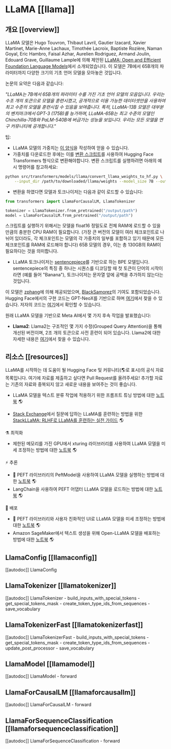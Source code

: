 <!--Copyright 2022 The HuggingFace Team. All rights reserved.

Licensed under the Apache License, Version 2.0 (the "License"); you may not use this file except in compliance with
the License. You may obtain a copy of the License at

http://www.apache.org/licenses/LICENSE-2.0

Unless required by applicable law or agreed to in writing, software distributed under the License is distributed on
an "AS IS" BASIS, WITHOUT WARRANTIES OR CONDITIONS OF ANY KIND, either express or implied. See the License for the
specific language governing permissions and limitations under the License.

⚠️ Note that this file is in Markdown but contain specific syntax for our doc-builder (similar to MDX) that may not be
rendered properly in your Markdown viewer.

-->

# LLaMA [[llama]]

## 개요 [[overview]]

LLaMA 모델은 Hugo Touvron, Thibaut Lavril, Gautier Izacard, Xavier Martinet, Marie-Anne Lachaux, Timothée Lacroix, Baptiste Rozière, Naman Goyal, Eric Hambro, Faisal Azhar, Aurelien Rodriguez, Armand Joulin, Edouard Grave, Guillaume Lample에 의해 제안된 [LLaMA: Open and Efficient Foundation Language Models](https://arxiv.org/abs/2302.13971)에서 소개되었습니다. 이 모델은 7B에서 65B개의 파라미터까지 다양한 크기의 기초 언어 모델을 모아놓은 것입니다.

논문의 요약은 다음과 같습니다:

*"LLaMA는 7B에서 65B개의 파라미터 수를 가진 기초 언어 모델의 모음입니다. 우리는 수조 개의 토큰으로 모델을 훈련시켰고, 공개적으로 이용 가능한 데이터셋만을 사용하여 최고 수준의 모델을 훈련시킬 수 있음을 보여줍니다. 특히, LLaMA-13B 모델은 대부분의 벤치마크에서 GPT-3 (175B)를 능가하며, LLaMA-65B는 최고 수준의 모델인 Chinchilla-70B와 PaLM-540B에 버금가는 성능을 보입니다. 우리는 모든 모델을 연구 커뮤니티에 공개합니다."*

팁:

- LLaMA 모델의 가중치는 [이 양식](https://docs.google.com/forms/d/e/1FAIpQLSfqNECQnMkycAp2jP4Z9TFX0cGR4uf7b_fBxjY_OjhJILlKGA/viewform?usp=send_form)을 작성하여 얻을 수 있습니다.
- 가중치를 다운로드한 후에는 이를 [변환 스크립트](https://github.com/huggingface/transformers/blob/main/src/transformers/models/llama/convert_llama_weights_to_hf.py)를 사용하여 Hugging Face Transformers 형식으로 변환해야합니다. 변환 스크립트를 실행하려면 아래의 예시 명령어를 참고하세요:

```bash
python src/transformers/models/llama/convert_llama_weights_to_hf.py \
    --input_dir /path/to/downloaded/llama/weights --model_size 7B --output_dir /output/path
```

- 변환을 하였다면 모델과 토크나이저는 다음과 같이 로드할 수 있습니다:

```python
from transformers import LlamaForCausalLM, LlamaTokenizer

tokenizer = LlamaTokenizer.from_pretrained("/output/path")
model = LlamaForCausalLM.from_pretrained("/output/path")
```

스크립트를 실행하기 위해서는 모델을 float16 정밀도로 전체 RAM에 로드할 수 있을 만큼의 충분한 CPU RAM이 필요합니다. (가장 큰 버전의 모델이 여러 체크포인트로 나뉘어 있더라도, 각 체크포인트는 모델의 각 가중치의 일부를 포함하고 있기 때문에 모든 체크포인트를 RAM에 로드해야 합니다) 65B 모델의 경우, 이는 총 130GB의 RAM이 필요하다는 것을 의미합니다.


- LLaMA 토크나이저는 [sentencepiece](https://github.com/google/sentencepiece)를 기반으로 하는 BPE 모델입니다. sentencepiece의 특징 중 하나는 시퀀스를 디코딩할 때 첫 토큰이 단어의 시작이라면 (예를 들어 "Banana"), 토크나이저는 문자열 앞에 공백을 추가하지 않는다는 것입니다.

이 모델은 [zphang](https://huggingface.co/zphang)에 의해 제공되었으며, [BlackSamorez](https://huggingface.co/BlackSamorez)의 기여도 포함되었습니다. Hugging Face에서의 구현 코드는 GPT-NeoX를 기반으로 하며 [여기](https://github.com/EleutherAI/gpt-neox)에서 찾을 수 있습니다. 저자의 코드는 [여기](https://github.com/facebookresearch/llama)에서 확인할 수 있습니다.


원래 LLaMA 모델을 기반으로 Meta AI에서 몇 가지 후속 작업을 발표했습니다:

- **Llama2**: Llama2는 구조적인 몇 가지 수정(Grouped Query Attention)을 통해 개선된 버전이며, 2조 개의 토큰으로 사전 훈련이 되어 있습니다. Llama2에 대한 자세한 내용은 [여기](llama2)에서 찾을 수 있습니다.

## 리소스 [[resources]]

LLaMA를 시작하는 데 도움이 될 Hugging Face 및 커뮤니티(🌎로 표시)의 공식 자료 목록입니다. 여기에 자료를 제출하고 싶다면 Pull Request를 올려주세요! 추가할 자료는 기존의 자료와 중복되지 않고 새로운 내용을 보여주는 것이 좋습니다.

<PipelineTag pipeline="text-classification"/>

- LLaMA 모델을 텍스트 분류 작업에 적용하기 위한 프롬프트 튜닝 방법에 대한 [노트북](https://colab.research.google.com/github/bigscience-workshop/petals/blob/main/examples/prompt-tuning-sst2.ipynb#scrollTo=f04ba4d2) 🌎

<PipelineTag pipeline="question-answering"/>

- [Stack Exchange](https://stackexchange.com/)에서 질문에 답하는 LLaMA를 훈련하는 방법을 위한 [StackLLaMA: RLHF로 LLaMA를 훈련하는 실전 가이드](https://huggingface.co/blog/stackllama#stackllama-a-hands-on-guide-to-train-llama-with-rlhf) 🌎

⚗️ 최적화
- 제한된 메모리를 가진 GPU에서 xturing 라이브러리를 사용하여 LLaMA 모델을 미세 조정하는 방법에 대한 [노트북](https://colab.research.google.com/drive/1SQUXq1AMZPSLD4mk3A3swUIc6Y2dclme?usp=sharing) 🌎

⚡️ 추론
- 🤗 PEFT 라이브러리의 PeftModel을 사용하여 LLaMA 모델을 실행하는 방법에 대한 [노트북](https://colab.research.google.com/github/DominguesM/alpaca-lora-ptbr-7b/blob/main/notebooks/02%20-%20Evaluate.ipynb) 🌎
- LangChain을 사용하여 PEFT 어댑터 LLaMA 모델을 로드하는 방법에 대한 [노트북](https://colab.research.google.com/drive/1l2GiSSPbajVyp2Nk3CFT4t3uH6-5TiBe?usp=sharing) 🌎

🚀 배포
- 🤗 PEFT 라이브러리와 사용자 친화적인 UI로 LLaMA 모델을 미세 조정하는 방법에 대한 [노트북](https://colab.research.google.com/github/lxe/simple-llama-finetuner/blob/master/Simple_LLaMA_FineTuner.ipynb#scrollTo=3PM_DilAZD8T) 🌎
- Amazon SageMaker에서 텍스트 생성을 위해 Open-LLaMA 모델을 배포하는 방법에 대한 [노트북](https://github.com/aws/amazon-sagemaker-examples/blob/main/introduction_to_amazon_algorithms/jumpstart-foundation-models/text-generation-open-llama.ipynb) 🌎

## LlamaConfig [[llamaconfig]]

[[autodoc]] LlamaConfig


## LlamaTokenizer [[llamatokenizer]]

[[autodoc]] LlamaTokenizer
    - build_inputs_with_special_tokens
    - get_special_tokens_mask
    - create_token_type_ids_from_sequences
    - save_vocabulary

## LlamaTokenizerFast [[llamatokenizerfast]]

[[autodoc]] LlamaTokenizerFast
    - build_inputs_with_special_tokens
    - get_special_tokens_mask
    - create_token_type_ids_from_sequences
    - update_post_processor
    - save_vocabulary

## LlamaModel [[llamamodel]]

[[autodoc]] LlamaModel
    - forward


## LlamaForCausalLM [[llamaforcausallm]]

[[autodoc]] LlamaForCausalLM
    - forward

## LlamaForSequenceClassification [[llamaforsequenceclassification]]

[[autodoc]] LlamaForSequenceClassification
    - forward
